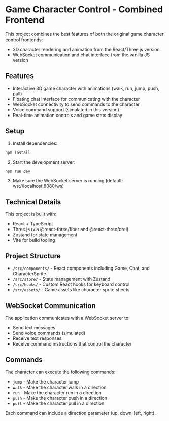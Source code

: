 # Game Character Control - Combined Frontend

This project combines the best features of both the original game character control frontends:
- 3D character rendering and animation from the React/Three.js version
- WebSocket communication and chat interface from the vanilla JS version

## Features

- Interactive 3D game character with animations (walk, run, jump, push, pull)
- Floating chat interface for communicating with the character
- WebSocket connectivity to send commands to the character
- Voice command support (simulated in this version)
- Real-time animation controls and game stats display

## Setup

1. Install dependencies:
```
npm install
```

2. Start the development server:
```
npm run dev
```

3. Make sure the WebSocket server is running (default: ws://localhost:8080/ws)

## Technical Details

This project is built with:
- React + TypeScript
- Three.js (via @react-three/fiber and @react-three/drei)
- Zustand for state management
- Vite for build tooling

## Project Structure

- `/src/components/` - React components including Game, Chat, and CharacterSprite
- `/src/store/` - State management with Zustand
- `/src/hooks/` - Custom React hooks for keyboard control
- `/src/assets/` - Game assets like character sprite sheets

## WebSocket Communication

The application communicates with a WebSocket server to:
- Send text messages
- Send voice commands (simulated)
- Receive text responses
- Receive command instructions that control the character

## Commands

The character can execute the following commands:
- `jump` - Make the character jump
- `walk` - Make the character walk in a direction
- `run` - Make the character run in a direction
- `push` - Make the character push in a direction
- `pull` - Make the character pull in a direction

Each command can include a direction parameter (up, down, left, right). 
